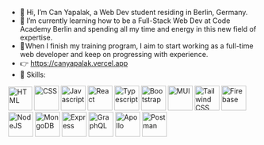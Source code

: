 - 👋 Hi, I’m Can Yapalak, a Web Dev student residing in Berlin, Germany.
- 🌱 I’m currently learning how to be a Full-Stack Web Dev at Code Academy Berlin and spending all my time and energy in this new field of expertise.
- 🎯 When I finish my training program, I aim to start working as a full-time web developer and keep on progressing with experience.
- 👉 <a href="https://canyapalak.vercel.app" target="_blank" alt="portfolio">https://canyapalak.vercel.app</a>
- :muscle: Skills:

<div style="flexbox; flex-direction:row; flex-wrap; justify-content:space-evenly">
  <span title="HTML"><a href="https://www.w3schools.com/html/default.asp"><img src="https://raw.githubusercontent.com/danielcranney/readme-generator/main/public/icons/skills/html5-colored.svg" style= "width: 3rem; height: 3rem" alt="HTML" /></a></span>
<span title="CSS"><a href="https://www.w3schools.com/css/default.asp"><img src="https://raw.githubusercontent.com/danielcranney/readme-generator/main/public/icons/skills/css3-colored.svg" style= "width: 50px; height: 50px" alt="CSS" /></a></span>
<span title="Javascript"><a href="https://www.javascript.com/"><img src="https://raw.githubusercontent.com/danielcranney/readme-generator/main/public/icons/skills/javascript-colored.svg" style= "width: 50px; height: 50px" alt="Javascript" /></a></span>
<span title="React"><a href="https://reactjs.org/"><img src="https://raw.githubusercontent.com/danielcranney/readme-generator/main/public/icons/skills/react-colored.svg" style= "width: 50px; height: 50px" alt="React" /></a></span>
<span title="Typescript"><a href="https://www.typescriptlang.org/"><img src="https://raw.githubusercontent.com/danielcranney/readme-generator/main/public/icons/skills/typescript-colored.svg" style= "width: 50px; height: 50px" alt="Typescript" /></a></span>
<span title="Bootstrap"><a href="https://getbootstrap.com/"><img src="https://raw.githubusercontent.com/danielcranney/readme-generator/main/public/icons/skills/bootstrap-colored.svg" style= "width: 50px; height: 50px" alt="Bootstrap" /></a></span>
<span title="MUI"><a href="https://mui.com/"><img src="https://raw.githubusercontent.com/danielcranney/readme-generator/main/public/icons/skills/materialui-colored.svg" style= "width: 50px; height: 50px" alt="MUI" /></a></span>
<span title="Tailwind"><a href="https://tailwindcss.com"><img src="https://raw.githubusercontent.com/danielcranney/readme-generator/main/public/icons/skills/tailwindcss-colored.svg" style= "width: 50px; height: 50px" alt="Tailwind CSS" /></a></span>
<span title="Firebase"><a href="https://firebase.google.com/"><img src="https://raw.githubusercontent.com/danielcranney/readme-generator/main/public/icons/skills/firebase-colored.svg" style= "width: 50px; height: 50px" alt="Firebase" /></a></span>
<span title="NodeJS"><a href="https://nodejs.org/en/"><img src="https://raw.githubusercontent.com/danielcranney/readme-generator/main/public/icons/skills/nodejs-colored.svg" style= "width: 50px; height: 50px" alt="NodeJS" /></a></span>
<span title="MongoDB"><a href="https://www.mongodb.com/"><img src="https://raw.githubusercontent.com/danielcranney/readme-generator/main/public/icons/skills/mongodb-colored.svg" style= "width: 50px; height: 50px" alt="MongoDB" /></a></span>
<span title="Express"><a href="https://expressjs.com/"><img src="https://raw.githubusercontent.com/danielcranney/readme-generator/main/public/icons/skills/express-colored.svg" style= "width: 50px; height: 50px" alt="Express" /></a></span>
<span title="GraphQL"><a href="https://graphql.org/"><img src="https://raw.githubusercontent.com/danielcranney/readme-generator/main/public/icons/skills/graphql-colored.svg" style= "width: 50px; height: 50px" alt="GraphQL" /></a></span>
<span title="Apollo"><a href="https://www.apollographql.com/"><img src="https://www.svgrepo.com/show/305728/apollographql.svg" style= "width: 50px; height: 50px" alt="Apollo"/></a></span>
<span title="Postman"><a href="https://www.postman.com/"><img src="https://www.svgrepo.com/show/354202/postman-icon.svg" style= "width: 50px; height: 50px" alt="Postman" /></a></span>
  </div>



<!---
canyapalak/canyapalak is a ✨ special ✨ repository because its `README.md` (this file) appears on your GitHub profile.
You can click the Preview link to take a look at your changes.
--->
